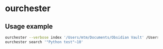 # ourchester

## Usage example

```bash
ourchester --verbose index '/Users/mtm/Documents/Obsidian Vault' /Users/mtm/pdev/taylormonacelli/notes
ourchester search '"Python test"~10'

```